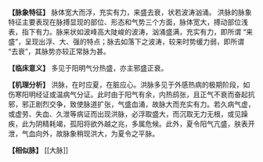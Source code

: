 **【脉象特征】**
脉体宽大而浮，充实有力，来盛去衰，状若波涛汹涌。
洪脉的脉象特征主要表现在脉搏显现的部位、形态和气势三个方面，脉体宽大，搏动部位浅表，指下有力。脉来状如波峰高大陡峻的波涛，汹涌盛满，充实有力，即所谓 “来盛”，呈现出浮、大、强的特点；脉去如落下之波涛，较来时势缓力弱，即所谓 “去衰”，其脉势亦较正常脉为甚。

**【临床意义】**
多见于阳明气分热盛，亦主邪盛正衰。

**【机理分析】**
洪脉，在时应夏，在脏应心。洪脉多见于外感热病的极期阶段，如伤寒阳明经证或温病气分证。此时由于阳气有余，内热鸱张，且正气不衰而奋起抗邪，邪正剧烈交争，致使脉道扩张，气盛血涌，故脉大而充实有力。若久病气虚，或虚劳、失血、久泄等病证而出现洪脉，必浮取盛大，而沉取无力无根，或见躁疾，此为阴精耗竭，孤阳将欲外越之兆，多属危候。此外，夏令阳气亢盛，肤表开泄，气血向外，故脉象稍现洪大，为夏令之平脉。

**【相似脉】**
[[大脉]]